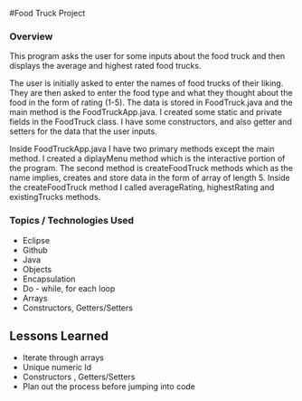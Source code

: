 #Food Truck Project

### Overview

This program asks the user for some inputs about the food truck and then displays the average and highest rated food trucks.

The user is initially asked to enter the names of food trucks of their liking. They are then asked to enter the food type and what they thought about the food in the form of rating (1-5). The data is stored in FoodTruck.java and the main method is the FoodTruckApp.java. I created some static and private fields in the FoodTruck class. I have some constructors, and also getter and setters for the data that the user inputs.

Inside FoodTruckApp.java I have two primary methods except the main method. I created a diplayMenu method which is the interactive portion of the program. The second method is createFoodTruck methods which as the name implies, creates and store data in the form of array of length 5. Inside the createFoodTruck method I called averageRating, highestRating and existingTrucks methods.



### Topics / Technologies Used
* Eclipse
* Github
* Java
* Objects
* Encapsulation
* Do - while, for each loop
* Arrays
* Constructors, Getters/Setters

## Lessons Learned
* Iterate through arrays
* Unique numeric Id
* Constructors , Getters/Setters
* Plan out the process before jumping into code



